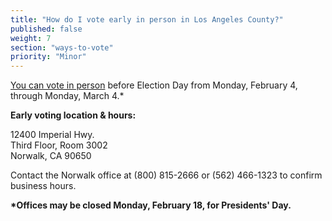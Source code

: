 ```yaml
---
title: "How do I vote early in person in Los Angeles County?"
published: false
weight: 7
section: "ways-to-vote"
priority: "Minor"
---
```


[You can vote in person](https://www.lavote.net/home/voting-elections/voting-options/early-voting) before Election Day from Monday, February 4, through Monday, March 4.\*  

**Early voting location & hours:**  

  12400 Imperial Hwy.  
  Third Floor, Room 3002  
  Norwalk, CA 90650  

Contact the Norwalk office at (800) 815-2666 or (562) 466-1323 to confirm business hours.   

**\*Offices may be closed Monday, February 18, for Presidents' Day.**  